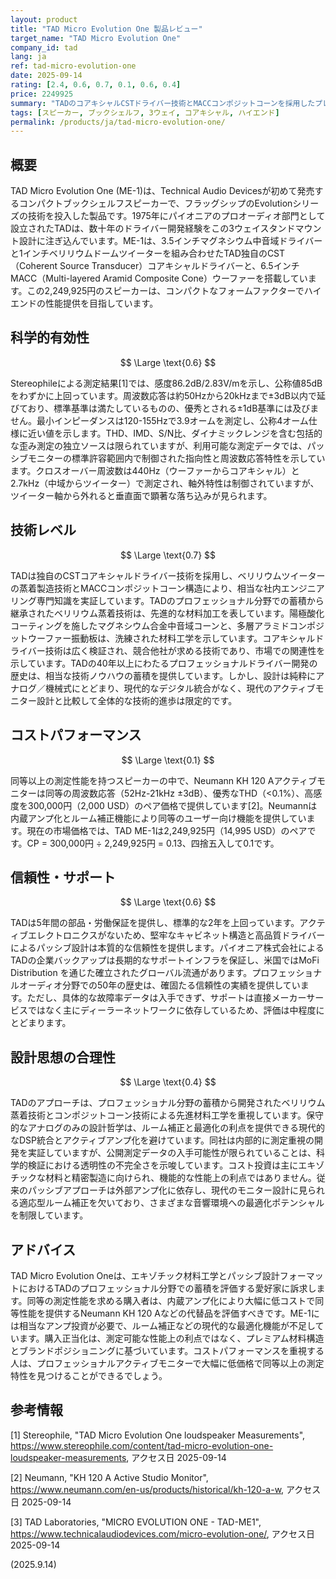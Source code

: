 ```yaml
---
layout: product
title: "TAD Micro Evolution One 製品レビュー"
target_name: "TAD Micro Evolution One"
company_id: tad
lang: ja
ref: tad-micro-evolution-one
date: 2025-09-14
rating: [2.4, 0.6, 0.7, 0.1, 0.6, 0.4]
price: 2249925
summary: "TADのコアキシャルCSTドライバー技術とMACCコンポジットコーンを採用したプレミアム3ウェイブックシェルフスピーカー。洗練された設計でプロ用スタジオモニターと競合する性能を提供。"
tags: [スピーカー, ブックシェルフ, 3ウェイ, コアキシャル, ハイエンド]
permalink: /products/ja/tad-micro-evolution-one/
---
```


## 概要

TAD Micro Evolution One (ME-1)は、Technical Audio Devicesが初めて発売するコンパクトブックシェルフスピーカーで、フラッグシップのEvolutionシリーズの技術を投入した製品です。1975年にパイオニアのプロオーディオ部門として設立されたTADは、数十年のドライバー開発経験をこの3ウェイスタンドマウント設計に注ぎ込んでいます。ME-1は、3.5インチマグネシウム中音域ドライバーと1インチベリリウムドームツイーターを組み合わせたTAD独自のCST（Coherent Source Transducer）コアキシャルドライバーと、6.5インチMACC（Multi-layered Aramid Composite Cone）ウーファーを搭載しています。この2,249,925円のスピーカーは、コンパクトなフォームファクターでハイエンドの性能提供を目指しています。

## 科学的有効性

$$ \Large \text{0.6} $$

Stereophileによる測定結果[1]では、感度86.2dB/2.83V/mを示し、公称値85dBをわずかに上回っています。周波数応答は約50Hzから20kHzまで±3dB以内で延びており、標準基準は満たしているものの、優秀とされる±1dB基準には及びません。最小インピーダンスは120-155Hzで3.9オームを測定し、公称4オーム仕様に近い値を示します。THD、IMD、S/N比、ダイナミックレンジを含む包括的な歪み測定の独立ソースは限られていますが、利用可能な測定データでは、パッシブモニターの標準許容範囲内で制御された指向性と周波数応答特性を示しています。クロスオーバー周波数は440Hz（ウーファーからコアキシャル）と2.7kHz（中域からツイーター）で測定され、軸外特性は制御されていますが、ツイーター軸から外れると垂直面で顕著な落ち込みが見られます。

## 技術レベル

$$ \Large \text{0.7} $$

TADは独自のCSTコアキシャルドライバー技術を採用し、ベリリウムツイーターの蒸着製造技術とMACCコンポジットコーン構造により、相当な社内エンジニアリング専門知識を実証しています。TADのプロフェッショナル分野での蓄積から継承されたベリリウム蒸着技術は、先進的な材料加工を表しています。陽極酸化コーティングを施したマグネシウム合金中音域コーンと、多層アラミドコンポジットウーファー振動板は、洗練された材料工学を示しています。コアキシャルドライバー技術は広く検証され、競合他社が求める技術であり、市場での関連性を示しています。TADの40年以上にわたるプロフェッショナルドライバー開発の歴史は、相当な技術ノウハウの蓄積を提供しています。しかし、設計は純粋にアナログ／機械式にとどまり、現代的なデジタル統合がなく、現代のアクティブモニター設計と比較して全体的な技術的進歩は限定的です。

## コストパフォーマンス

$$ \Large \text{0.1} $$

同等以上の測定性能を持つスピーカーの中で、Neumann KH 120 Aアクティブモニターは同等の周波数応答（52Hz-21kHz ±3dB）、優秀なTHD（<0.1%）、高感度を300,000円（2,000 USD）のペア価格で提供しています[2]。Neumannは内蔵アンプ化とルーム補正機能により同等のユーザー向け機能を提供しています。現在の市場価格では、TAD ME-1は2,249,925円（14,995 USD）のペアです。CP = 300,000円 ÷ 2,249,925円 = 0.13、四捨五入して0.1です。

## 信頼性・サポート

$$ \Large \text{0.6} $$

TADは5年間の部品・労働保証を提供し、標準的な2年を上回っています。アクティブエレクトロニクスがないため、堅牢なキャビネット構造と高品質ドライバーによるパッシブ設計は本質的な信頼性を提供します。パイオニア株式会社によるTADの企業バックアップは長期的なサポートインフラを保証し、米国ではMoFi Distribution を通じた確立されたグローバル流通があります。プロフェッショナルオーディオ分野での50年の歴史は、確固たる信頼性の実績を提供しています。ただし、具体的な故障率データは入手できず、サポートは直接メーカーサービスではなく主にディーラーネットワークに依存しているため、評価は中程度にとどまります。

## 設計思想の合理性

$$ \Large \text{0.4} $$

TADのアプローチは、プロフェッショナル分野の蓄積から開発されたベリリウム蒸着技術とコンポジットコーン技術による先進材料工学を重視しています。保守的なアナログのみの設計哲学は、ルーム補正と最適化の利点を提供できる現代的なDSP統合とアクティブアンプ化を避けています。同社は内部的に測定重視の開発を実証していますが、公開測定データの入手可能性が限られていることは、科学的検証における透明性の不完全さを示唆しています。コスト投資は主にエキゾチックな材料と精密製造に向けられ、機能的な性能上の利点ではありません。従来のパッシブアプローチは外部アンプ化に依存し、現代のモニター設計に見られる適応型ルーム補正を欠いており、さまざまな音響環境への最適化ポテンシャルを制限しています。

## アドバイス

TAD Micro Evolution Oneは、エキゾチック材料工学とパッシブ設計フォーマットにおけるTADのプロフェッショナル分野での蓄積を評価する愛好家に訴求します。同等の測定性能を求める購入者は、内蔵アンプ化により大幅に低コストで同等性能を提供するNeumann KH 120 Aなどの代替品を評価すべきです。ME-1には相当なアンプ投資が必要で、ルーム補正などの現代的な最適化機能が不足しています。購入正当化は、測定可能な性能上の利点ではなく、プレミアム材料構造とブランドポジショニングに基づいています。コストパフォーマンスを重視する人は、プロフェッショナルアクティブモニターで大幅に低価格で同等以上の測定特性を見つけることができるでしょう。

## 参考情報

[1] Stereophile, "TAD Micro Evolution One loudspeaker Measurements", https://www.stereophile.com/content/tad-micro-evolution-one-loudspeaker-measurements, アクセス日 2025-09-14


[2] Neumann, "KH 120 A Active Studio Monitor", https://www.neumann.com/en-us/products/historical/kh-120-a-w, アクセス日 2025-09-14

[3] TAD Laboratories, "MICRO EVOLUTION ONE - TAD-ME1", https://www.technicalaudiodevices.com/micro-evolution-one/, アクセス日 2025-09-14

(2025.9.14)